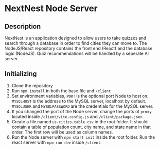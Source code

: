 # NextNest Node Server

## Description

NextNest is an application designed to allow users to take quizzes and search through a database in order to find cities they can move to. The NodeJS/React repository contains the front end (React) and the database logic (NodeJS). Quiz recommendations will be handled by a seperate AI server.

## Initializing

1. Clone the repository
2. Run `npm install` in both the base file and `/client`
3. Set environment variables, `PORT` is the optional port Node to host on. `MYSQLHOST` is the address to the MySQL server, localhost by default. `MYSQLUSER` and `MYSQLPASSWORD` are the credentials for the MySQL server.
4. If you changed the port of the Node server, change the ports of `proxy` located inside `/client/vite.config.js` and `/client/package.json`
5. Create a file named `us-cities-table.csv` in the root folder. It should contain a table of population count, city name, and state name in that order. The first row will be used as column names.
6. Run the Node server with `npm start init` inside the root folder. Run the react server with `npm run dev` inside `/client`.